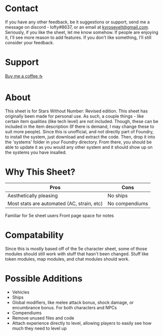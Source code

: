 


# Contact
If you have any other feedback, be it suggestions or support, send me a message on discord - lofty#8637, or an email at kvrosevelt@gmail.com. Seriously, if you like the sheet, let me know somehow. If people are enjoying it, I'll see more reason to add features. If you don't like something, I'll still consider your feedback.


# Support
[Buy me a coffee ☕](https://www.buymeacoffee.com/lofty)

# About

This sheet is for Stars Without Number: Revised edition. 
This sheet has originally been made for personal use. As such, a couple things - like certain item qualities (like tech level) are not included. Though, these can be included in the item description (If there is demand, I may change these to suit more people). Since this is unofficial, and not directly part of Foundry, to install the system, just download and extract the code. Then, drop it into the 'systems' folder in your Foundry directory. From there, you should be able to update it as you would any other system and it should show up on the systems you have insalled. 

# Why This Sheet?

Pros | Cons
------------ | -------------
Aesthetically pleasing | No ships
Most stats are automated (AC, strain, etc) | No compendiums
Familiar for 5e sheet users
Front page space for notes



# Compatability
Since this is mostly based off of the 5e character sheet, some of those modules should still work with stuff that hasn't been changed. Stuff like token modules, map modules, and chat modules should work. 



# Possible Additions
- Vehicles
- Ships
- Global modifiers, like melee attack bonus, shock damage, or encumbrance bonus. For both characters and NPCs
- Compendiums
- Remove unused files and code
- Attach experience directly to level, allowing players to easily see how much they need to level up
